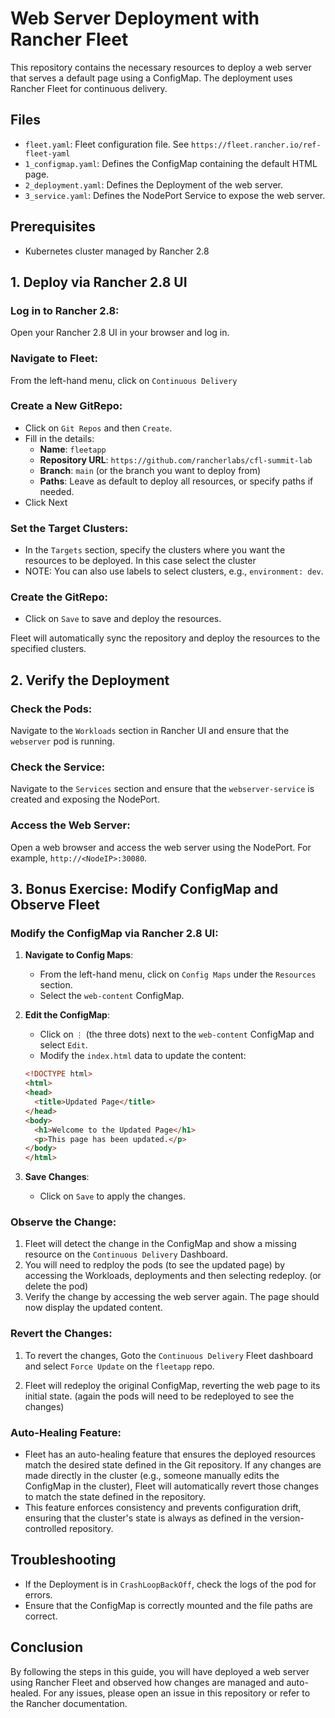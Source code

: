 # Web Server Deployment with Rancher Fleet

This repository contains the necessary resources to deploy a web server that serves a default page using a ConfigMap. The deployment uses Rancher Fleet for continuous delivery.

## Files

- `fleet.yaml`: Fleet configuration file. See `https://fleet.rancher.io/ref-fleet-yaml`
- `1_configmap.yaml`: Defines the ConfigMap containing the default HTML page.
- `2_deployment.yaml`: Defines the Deployment of the web server.
- `3_service.yaml`: Defines the NodePort Service to expose the web server.

## Prerequisites

- Kubernetes cluster managed by Rancher 2.8

## 1. Deploy via Rancher 2.8 UI

### Log in to Rancher 2.8:
Open your Rancher 2.8 UI in your browser and log in.

### Navigate to Fleet:
From the left-hand menu, click on `Continuous Delivery`

### Create a New GitRepo:
- Click on `Git Repos` and then `Create`.
- Fill in the details:
  - **Name**: `fleetapp`
  - **Repository URL**: `https://github.com/rancherlabs/cfl-summit-lab`
  - **Branch**: `main` (or the branch you want to deploy from)
  - **Paths**: Leave as default to deploy all resources, or specify paths if needed.
- Click Next

### Set the Target Clusters:
- In the `Targets` section, specify the clusters where you want the resources to be deployed. In this case select the cluster 
- NOTE: You can also use labels to select clusters, e.g., `environment: dev`.

### Create the GitRepo:
- Click on `Save` to save and deploy the resources.

Fleet will automatically sync the repository and deploy the resources to the specified clusters.

## 2. Verify the Deployment

### Check the Pods:
Navigate to the `Workloads` section in Rancher UI and ensure that the `webserver` pod is running.

### Check the Service:
Navigate to the `Services` section and ensure that the `webserver-service` is created and exposing the NodePort.

### Access the Web Server:
Open a web browser and access the web server using the NodePort. For example, `http://<NodeIP>:30080`.

## 3. Bonus Exercise: Modify ConfigMap and Observe Fleet

### Modify the ConfigMap via Rancher 2.8 UI:
1. **Navigate to Config Maps**:
   - From the left-hand menu, click on `Config Maps` under the `Resources` section.
   - Select the `web-content` ConfigMap.

2. **Edit the ConfigMap**:
   - Click on `⋮` (the three dots) next to the `web-content` ConfigMap and select `Edit`.
   - Modify the `index.html` data to update the content:
    ```html
    <!DOCTYPE html>
    <html>
    <head>
      <title>Updated Page</title>
    </head>
    <body>
      <h1>Welcome to the Updated Page</h1>
      <p>This page has been updated.</p>
    </body>
    </html>
    ```

3. **Save Changes**:
   - Click on `Save` to apply the changes.

### Observe the Change:
1. Fleet will detect the change in the ConfigMap and show a missing resource on the `Continuous Delivery` Dashboard.
2. You will need to redploy the pods (to see the updated page) by accessing the Workloads, deployments and then selecting redeploy. (or delete the pod)
3. Verify the change by accessing the web server again. The page should now display the updated content.

### Revert the Changes:
1. To revert the changes, Goto the `Continuous Delivery` Fleet dashboard and select `Force Update` on the `fleetapp` repo.

2. Fleet will redeploy the original ConfigMap, reverting the web page to its initial state. (again the pods will need to be redeployed to see the changes)

### Auto-Healing Feature:
- Fleet has an auto-healing feature that ensures the deployed resources match the desired state defined in the Git repository. If any changes are made directly in the cluster (e.g., someone manually edits the ConfigMap in the cluster), Fleet will automatically revert those changes to match the state defined in the repository.
- This feature enforces consistency and prevents configuration drift, ensuring that the cluster's state is always as defined in the version-controlled repository.

## Troubleshooting

- If the Deployment is in `CrashLoopBackOff`, check the logs of the pod for errors.
- Ensure that the ConfigMap is correctly mounted and the file paths are correct.

## Conclusion

By following the steps in this guide, you will have deployed a web server using Rancher Fleet and observed how changes are managed and auto-healed. For any issues, please open an issue in this repository or refer to the Rancher documentation.
